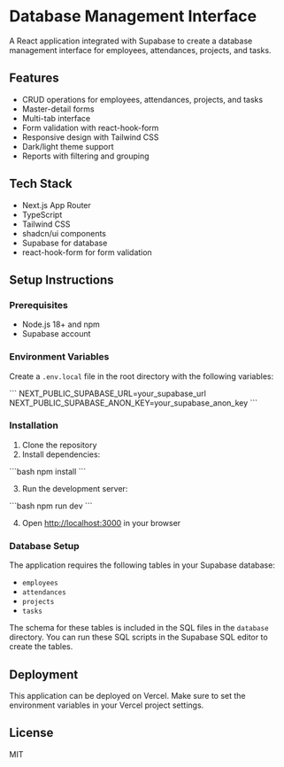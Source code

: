 # Database Management Interface

A React application integrated with Supabase to create a database management interface for employees, attendances, projects, and tasks.

## Features

- CRUD operations for employees, attendances, projects, and tasks
- Master-detail forms
- Multi-tab interface
- Form validation with react-hook-form
- Responsive design with Tailwind CSS
- Dark/light theme support
- Reports with filtering and grouping

## Tech Stack

- Next.js App Router
- TypeScript
- Tailwind CSS
- shadcn/ui components
- Supabase for database
- react-hook-form for form validation

## Setup Instructions

### Prerequisites

- Node.js 18+ and npm
- Supabase account

### Environment Variables

Create a `.env.local` file in the root directory with the following variables:

\`\`\`
NEXT_PUBLIC_SUPABASE_URL=your_supabase_url
NEXT_PUBLIC_SUPABASE_ANON_KEY=your_supabase_anon_key
\`\`\`

### Installation

1. Clone the repository
2. Install dependencies:

\`\`\`bash
npm install
\`\`\`

3. Run the development server:

\`\`\`bash
npm run dev
\`\`\`

4. Open [http://localhost:3000](http://localhost:3000) in your browser

### Database Setup

The application requires the following tables in your Supabase database:

- `employees`
- `attendances`
- `projects`
- `tasks`

The schema for these tables is included in the SQL files in the `database` directory. You can run these SQL scripts in the Supabase SQL editor to create the tables.

## Deployment

This application can be deployed on Vercel. Make sure to set the environment variables in your Vercel project settings.

## License

MIT

